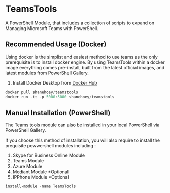 # TeamsTools

A PowerShell Module, that includes a collection of scripts to expand on Managing Microsoft Teams with PowerShell.


## Recommended Usage (Docker)

Using docker is the simplist and easiest method to use teams as the only prerequisite is to install docker engine. By using TeamsTools within a docker image everything comes pre-install, built from the latest official images, and latest modules from PowerShell Gallery. 

1) Install Docker Desktop from [Docker Hub](https://hub.docker.com/search?q=&type=edition&offering=community&sort=updated_at&order=desc)

```powershell 
docker pull shanehoey/teamstools
docker run -it -p 5000:5000 shanehoey/teamstools
```

## Manual Installation (PowerShell)

The Teams tools module can also be installed in your local PowerShell via PowerShell Gallery. 

If you choose this method of installation, you will also require to install the prequisite powwershell modules including :

1) Skype for Business Online Module 
2) Teams Module 
3) Azure Module 
4) Mediant Module *Optional
5) IPPhone Module *Optional


```powershell
install-module -name TeamsTools
```


